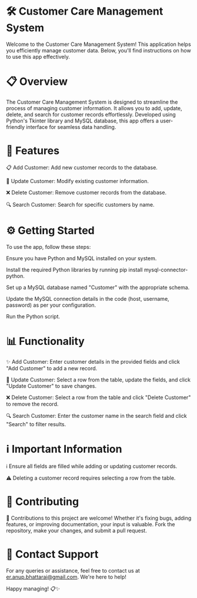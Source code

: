 # 🛠️ Customer Care Management System

Welcome to the Customer Care Management System! This application helps you efficiently manage customer data. Below, you'll find instructions on how to use this app effectively.

# 📋 Overview

The Customer Care Management System is designed to streamline the process of managing customer information. It allows you to add, update, delete, and search for customer records effortlessly. Developed using Python's Tkinter library and MySQL database, this app offers a user-friendly interface for seamless data handling.

# 🚀 Features

📋 Add Customer: Add new customer records to the database.


🔄 Update Customer: Modify existing customer information.


❌ Delete Customer: Remove customer records from the database.


🔍 Search Customer: Search for specific customers by name.

# ⚙️ Getting Started
 
 To use the app, follow these steps:


Ensure you have Python and MySQL installed on your system.

Install the required Python libraries by running pip install mysql-connector-python.

Set up a MySQL database named "Customer" with the appropriate schema.

Update the MySQL connection details in the code (host, username, password) as per your configuration.

Run the Python script.

# 📊 Functionality

✨ Add Customer: Enter customer details in the provided fields and click "Add Customer" to add a new record.


🔄 Update Customer: Select a row from the table, update the fields, and click "Update Customer" to save changes.


❌ Delete Customer: Select a row from the table and click "Delete Customer" to remove the record.


🔍 Search Customer: Enter the customer name in the search field and click "Search" to filter results.

# ℹ️ Important Information

ℹ️ Ensure all fields are filled while adding or updating customer records.


⚠️ Deleting a customer record requires selecting a row from the table.

# 🎉 Contributing

🎉 Contributions to this project are welcome! Whether it's fixing bugs, adding features, or improving documentation, your input is valuable. Fork the repository, make your changes, and submit a pull request.

# 📧 Contact Support

For any queries or assistance, feel free to contact us at er.anup.bhattarai@gmail.com. We're here to help!

Happy managing! 📋✨




